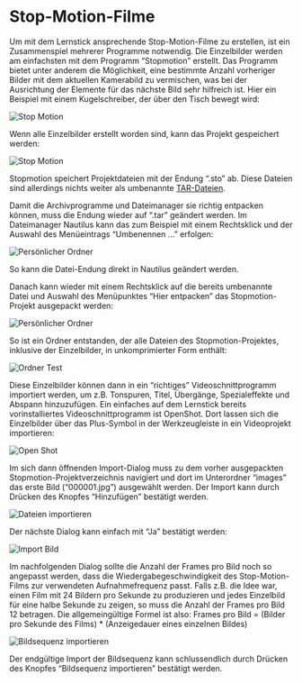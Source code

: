 # Stop-Motion-Filme
 
Um mit dem Lernstick ansprechende Stop-Motion-Filme zu erstellen, ist ein Zusammenspiel mehrerer Programme notwendig. Die Einzelbilder werden am einfachsten mit dem Programm “Stopmotion” erstellt. Das Programm bietet unter anderem die Möglichkeit, eine bestimmte Anzahl vorheriger Bilder mit dem aktuellen Kamerabild zu vermischen, was bei der Ausrichtung der Elemente für das nächste Bild sehr hilfreich ist. Hier ein Beispiel mit einem Kugelschreiber, der über den Tisch bewegt wird:

![](../../assets/slow-motion.png "Stop Motion")

Wenn alle Einzelbilder erstellt worden sind, kann das Projekt gespeichert werden:

![](../../assets/stop-motion.png "Stop Motion")

Stopmotion speichert Projektdateien mit der Endung “.sto” ab. Diese Dateien sind allerdings nichts weiter als umbenannte [TAR-Dateien](https://de.wikipedia.org/wiki/Tar_(Packprogramm)).

Damit die Archivprogramme und Dateimanager sie richtig entpacken können, muss die Endung wieder auf “.tar” geändert werden. Im Dateimanager Nautilus kann das zum Beispiel mit einem Rechtsklick und der Auswahl des Menüeintrags “Umbenennen ...” erfolgen:

![](../../assets/persoenlicher-ordner.png "Persönlicher Ordner")

So kann die Datei-Endung direkt in Nautilus geändert werden.

Danach kann wieder mit einem Rechtsklick auf die bereits umbenannte Datei und Auswahl des Menüpunktes “Hier entpacken” das Stopmotion-Projekt ausgepackt werden:

![](../../assets/persoenlicher-ordner-2.png "Persönlicher Ordner")

So ist ein Ordner entstanden, der alle Dateien des Stopmotion-Projektes, inklusive der Einzelbilder, in unkomprimierter Form enthält:

![](../../assets/ordner-test.png "Ordner Test")

Diese Einzelbilder können dann in ein “richtiges” Videoschnittprogramm importiert werden, um z.B. Tonspuren, Titel, Übergänge, Spezialeffekte und Abspann hinzuzufügen. Ein einfaches auf dem Lernstick bereits vorinstalliertes Videoschnittprogramm ist OpenShot. Dort lassen sich die Einzelbilder über das Plus-Symbol in der Werkzeugleiste in ein Videoprojekt importieren:

![](../../assets/openshot.png "Open Shot")

Im sich dann öffnenden Import-Dialog muss zu dem vorher ausgepackten Stopmotion-Projektverzeichnis navigiert und dort im Unterordner “images” das erste Bild (“000001.jpg”) ausgewählt werden. Der Import kann durch Drücken des Knopfes “Hinzufügen” bestätigt werden.

![](../../assets/dateien-importieren.png "Dateien importieren")

Der nächste Dialog kann einfach mit “Ja” bestätigt werden:

![](../../assets/import-bild.png "Import Bild")

Im nachfolgenden Dialog sollte die Anzahl der Frames pro Bild noch so angepasst werden, dass die Wiedergabegeschwindigkeit des Stop-Motion-Films zur verwendeten Aufnahmefrequenz passt. Falls z.B. die Idee war, einen Film mit 24 Bildern pro Sekunde zu produzieren und jedes Einzelbild für eine halbe Sekunde zu zeigen, so muss die Anzahl der Frames pro Bild 12 betragen. Die allgemeingültige Formel ist also:
Frames pro Bild = (Bilder pro Sekunde des Films) * (Anzeigedauer eines einzelnen Bildes)

![](../../assets/bildsequenz-importieren.png "Bildsequenz importieren")

Der endgültige Import der Bildsequenz kann schlussendlich durch Drücken des Knopfes “Bildsequenz importieren” bestätigt werden.